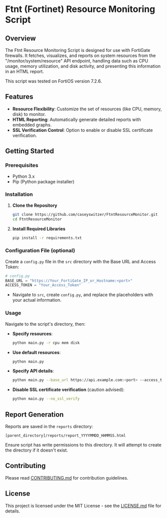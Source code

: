 # Ftnt (Fortinet) Resource Monitoring Script

## Overview
The Ftnt Resource Monitoring Script is designed for use with FortiGate firewalls. It fetches, visualizes, and reports on system resources from the "/monitor/system/resource" API endpoint, handling data such as CPU usage, memory utilization, and disk activity, and presenting this information in an HTML report.

This script was tested on FortiOS version 7.2.6.

## Features
- **Resource Flexibility**: Customize the set of resources (like CPU, memory, disk) to monitor.
- **HTML Reporting**: Automatically generate detailed reports with embedded graphs.
- **SSL Verification Control**: Option to enable or disable SSL certificate verification.

## Getting Started

### Prerequisites
- Python 3.x
- Pip (Python package installer)

### Installation
1. **Clone the Repository**
   ```bash
   git clone https://github.com/caseyswitzer/FtntResourceMonitor.git
   cd FtntResourceMonitor
   ```

2. **Install Required Libraries**
   ```bash
   pip install -r requirements.txt
   ```

### Configuration File (optional)
Create a `config.py` file in the `src` directory with the Base URL and Access Token:
```python
# config.py
BASE_URL = "https://Your_FortiGate_IP_or_Hostname:<port>" 
ACCESS_TOKEN = "Your_Access_Token"
```
- Navigate to `src`, create `config.py`, and replace the placeholders with your actual information.

### Usage
Navigate to the script's directory, then:
- **Specify resources**:
  ```bash
  python main.py -r cpu mem disk
  ```
- **Use default resources**:
  ```bash
  python main.py
  ```
- **Specify API details**:
  ```bash
  python main.py --base_url https://api.example.com:<port> --access_token YOUR_TOKEN
  ```
- **Disable SSL certificate verification** (caution advised):
  ```bash
  python main.py --no_ssl_verify
  ```

## Report Generation
Reports are saved in the `reports` directory:
```
[parent_directory]/reports/report_YYYYMMDD_HHMMSS.html
```
Ensure script has write permissions to this directory. It will attempt to create the directory if it doesn't exist.

## Contributing
Please read [CONTRIBUTING.md](CONTRIBUTING.md) for contribution guidelines.

## License
This project is licensed under the MIT License - see the [LICENSE.md](LICENSE.md) file for details.
